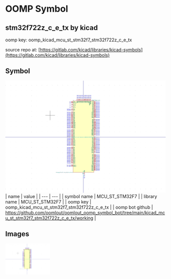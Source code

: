 # OOMP Symbol  
## stm32f722z_c_e_tx  by kicad  
  
oomp key: oomp_kicad_mcu_st_stm32f7_stm32f722z_c_e_tx  
  
source repo at: [https://gitlab.com/kicad/libraries/kicad-symbols](https://gitlab.com/kicad/libraries/kicad-symbols)  
## Symbol  
  
[![working.png](working_600.png)](working.png)  
| name | value | 
| --- | --- | 
| symbol name | MCU_ST_STM32F7 | 
| library name | MCU_ST_STM32F7 | 
| oomp key | oomp_kicad_mcu_st_stm32f7_stm32f722z_c_e_tx | 
| oomp bot github | https://github.com/oomlout/oomlout_oomp_symbol_bot/tree/main/kicad_mcu_st_stm32f7_stm32f722z_c_e_tx/working | 
## Images  
  
[![working.png](working_140.png)](working.png)  
